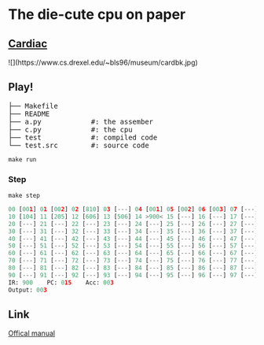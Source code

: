 # The die-cute cpu on paper

## [Cardiac](https://www.cs.drexel.edu/~bls96/museum/cardiac.html)

</hr>
![](https://www.cs.drexel.edu/~bls96/museum/cardbk.jpg)


## Play!

<pre>
├── Makefile
├── README
├── a.py            #: the assember
├── c.py            #: the cpu
├── test            #: compiled code 
└── test.src        #: source code
</pre>

    make run

### Step
    make step
    
```python
00 [001] 01 [002] 02 [810] 03 [---] 04 [001] 05 [002] 06 [003] 07 [---] 08 [---] 09 [---]
10 [104] 11 [205] 12 [606] 13 [506] 14 >900< 15 [---] 16 [---] 17 [---] 18 [---] 19 [---]
20 [---] 21 [---] 22 [---] 23 [---] 24 [---] 25 [---] 26 [---] 27 [---] 28 [---] 29 [---]
30 [---] 31 [---] 32 [---] 33 [---] 34 [---] 35 [---] 36 [---] 37 [---] 38 [---] 39 [---]
40 [---] 41 [---] 42 [---] 43 [---] 44 [---] 45 [---] 46 [---] 47 [---] 48 [---] 49 [---]
50 [---] 51 [---] 52 [---] 53 [---] 54 [---] 55 [---] 56 [---] 57 [---] 58 [---] 59 [---]
60 [---] 61 [---] 62 [---] 63 [---] 64 [---] 65 [---] 66 [---] 67 [---] 68 [---] 69 [---]
70 [---] 71 [---] 72 [---] 73 [---] 74 [---] 75 [---] 76 [---] 77 [---] 78 [---] 79 [---]
80 [---] 81 [---] 82 [---] 83 [---] 84 [---] 85 [---] 86 [---] 87 [---] 88 [---] 89 [---]
90 [---] 91 [---] 92 [---] 93 [---] 94 [---] 95 [---] 96 [---] 97 [---] 98 [---] 99 [803]
IR: 900    PC: 015    Acc: 003
Output: 003
```
## Link

[Offical manual](http://kylem.net/hardware/cardiac/CARDIAC_manual.pdf)

